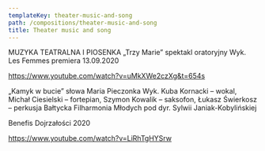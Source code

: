 ```yaml
---
templateKey: theater-music-and-song
path: /compositions/theater-music-and-song
title: Theater music and song
---
```


MUZYKA TEATRALNA I PIOSENKA
„Trzy Marie” spektakl oratoryjny
Wyk. Les Femmes premiera 13.09.2020

https://www.youtube.com/watch?v=uMkXWe2czXg&t=654s

„Kamyk w bucie” słowa Maria Pieczonka
Wyk. Kuba Kornacki – wokal, Michał Ciesielski – fortepian, Szymon Kowalik – saksofon, Łukasz Świerkosz – perkusja
Bałtycka Filharmonia Młodych pod dyr. Sylwii Janiak-Kobylińskiej

Benefis Dojrzałości 2020

https://www.youtube.com/watch?v=LiRhTgHYSrw

